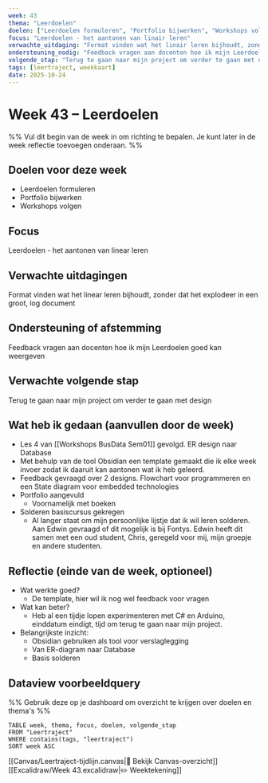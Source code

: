 ```yaml
---
week: 43
thema: "Leerdoelen"
doelen: ["Leerdoelen formuleren", "Portfolio bijwerken", "Workshops volgen"]
focus: "Leerdoelen - het aantonen van linair leren"
verwachte_uitdaging: "Format vinden wat het linair leren bijhoudt, zonder dat het explodeerd in een groot, log document"
ondersteuning_nodig: "Feedback vragen aan docenten hoe ik mijn Leerdoelen goed kan weergeven"
volgende_stap: "Terug te gaan naar mijn project om verder te gaan met design"
tags: [leertraject, weekkaart]
date: 2025-10-24
---
```


# Week 43 – Leerdoelen

%% Vul dit begin van de week in om richting te bepalen.
   Je kunt later in de week reflectie toevoegen onderaan. %%

## Doelen voor deze week
- Leerdoelen formuleren
- Portfolio bijwerken
- Workshops volgen

## Focus
Leerdoelen - het aantonen van linear leren

## Verwachte uitdagingen
Format vinden wat het linear leren bijhoudt, zonder dat het explodeer in een groot, log document

## Ondersteuning of afstemming
Feedback vragen aan docenten hoe ik mijn Leerdoelen goed kan weergeven

## Verwachte volgende stap
Terug te gaan naar mijn project om verder te gaan met design

## Wat heb ik gedaan (aanvullen door de week)
- Les 4 van [[Workshops BusData Sem01]] gevolgd. ER design naar Database
- Met behulp van de tool Obsidian een template gemaakt die ik elke week invoer zodat ik daaruit kan aantonen wat ik heb geleerd.
- Feedback gevraagd over 2 designs. Flowchart voor programmeren en een State diagram voor embedded technologies
- Portfolio aangevuld
	- Voornamelijk met boeken
- Solderen basiscursus gekregen
	- Al langer staat om mijn persoonlijke lijstje dat ik wil leren solderen. Aan Edwin gevraagd of dit mogelijk is bij Fontys. Edwin heeft dit samen met een oud student, Chris, geregeld voor mij, mijn groepje en andere studenten.

## Reflectie (einde van de week, optioneel)
- Wat werkte goed?
	- De template, hier wil ik nog wel feedback voor vragen
- Wat kan beter?
	- Heb al een tijdje lopen experimenteren met C# en Arduino, einddatum eindigt, tijd om terug te gaan naar mijn project.
- Belangrijkste inzicht:
	- Obsidian gebruiken als tool voor verslaglegging
	- Van ER-diagram naar Database
	- Basis solderen

## Dataview voorbeeldquery
%% Gebruik deze op je dashboard om overzicht te krijgen over doelen en thema's %%
```dataview
TABLE week, thema, focus, doelen, volgende_stap
FROM "Leertraject"
WHERE contains(tags, "leertraject")
SORT week ASC
```

[[Canvas/Leertraject-tijdlijn.canvas|📌 Bekijk Canvas-overzicht]]
[[Excalidraw/Week 43.excalidraw|✏️ Weektekening]]
